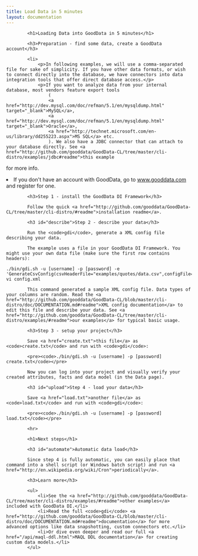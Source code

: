 ```yaml
---
title: Load Data in 5 minutes
layout: documentation
---
```

            <h1>Loading Data into GoodData in 5 minutes</h1>

            <h3>Preparation - find some data, create a GoodData account</h3>

            <li>
                <p>In following examples, we will use a comma-separated file for sake of simplicity. If you have other data formats, or wish to connect directly into the database, we have connectors into data integration tools that offer direct database access.</p>
                <p>If you want to analyze data from your internal database, most vendors feature export tools
                    (
                    <a href="http://dev.mysql.com/doc/refman/5.1/en/mysqldump.html" target="_blank">MySQL</a>,
                    <a href="http://dev.mysql.com/doc/refman/5.1/en/mysqldump.html" target="_blank">Oracle</a>,
                    <a href="http://technet.microsoft.com/en-us/library/dd255223.aspx">MS SQL</a> etc.
                    ). We also have a JDBC connector that can attach to your database directly. See <a href="http://github.com/gooddata/GoodData-CL/tree/master/cli-distro/examples/jdbc#readme">this example
</a> for more info.
                </p>
            </li>
            <li>If you don't have an account with GoodData, go to <a href="http://www.gooddata.com/">www.gooddata.com</a> and register for one.</li>
            <!-- TBD: ZD direct DB connector! -->


            <h3>Step 1 - install the GoodData DI Framework</h3>

            Follow the quick <a href="http://github.com/gooddata/GoodData-CL/tree/master/cli-distro/#readme">installation readme</a>.

            <h3 id="describe">Step 2 - describe your data</h3>

            Run the <code>gdi</code>, generate a XML config file describing your data.

            The example uses a file in your GoodData DI Framework. You might use your own data file (make sure the first row contains headers):
<pre><code>./bin/gdi.sh -u [username] -p [password] -e 'GenerateCsvConfig(csvHeaderFile="examples/quotes/data.csv",configFile="config.xml");'
vi config.xml</code></pre>

            This command generated a sample XML config file. Data types of your columns are random. Read the <a href="http://github.com/gooddata/GoodData-CL/blob/master/cli-distro/doc/DOCUMENTATION.md#readme">XML config documentation</a> to edit this file and describe your data. See <a href="http://github.com/gooddata/GoodData-CL/tree/master/cli-distro/examples/#readme">our examples</a> for typical basic usage.

            <h3>Step 3 - setup your project</h3>

            Save <a href="create.txt">this file</a> as <code>create.txt</code> and run with <code>gdi</code>:

            <pre><code>./bin/gdi.sh -u [username] -p [password] create.txt</code></pre>

            Now you can log into your project and visually verify your created attributes, facts and data model (in the Data page).

            <h3 id="upload">Step 4 - load your data</h3>

            Save <a href="load.txt">another file</a> as <code>load.txt</code> and run with <code>gdi</code>:

            <pre><code>./bin/gdi.sh -u [username] -p [password] load.txt</code></pre>

            <hr>

            <h1>Next steps</h1>

            <h3 id="automate">Automatic data load</h3>

            Since step 4 is fully automatic, you can easily place that command into a shell script (or Windows batch script) and run <a href="http://en.wikipedia.org/wiki/Cron">periodically</a>.
            
            <h3>Learn more</h3>
            
            <ul>
                <li>See the <a href="http://github.com/gooddata/GoodData-CL/tree/master/cli-distro/examples/#readme">other examples</a> included with GoodData DI.</li>
                <li>Read the full <code>gdi</code> <a href="http://github.com/gooddata/GoodData-CL/blob/master/cli-distro/doc/DOCUMENTATION.md#readme">documentation</a> for more advanced options like data snapshotting, custom connectors etc.</li>
                <li>Or dive even deeper and read our full <a href="/api/maql-ddl.html">MAQL DDL documentation</a> for creating custom data models.</li>
            </ul>